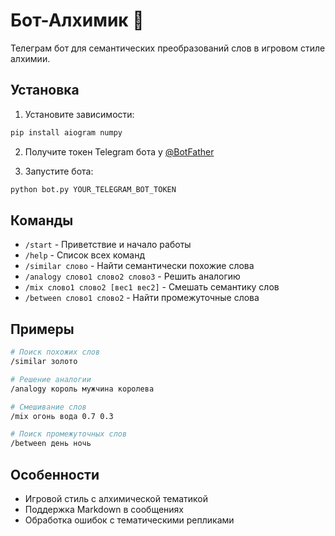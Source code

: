 # Бот-Алхимик 🧪

Телеграм бот для семантических преобразований слов в игровом стиле алхимии.

## Установка

1. Установите зависимости:
```bash
pip install aiogram numpy
```

2. Получите токен Telegram бота у [@BotFather](https://t.me/BotFather)

3. Запустите бота:
```bash
python bot.py YOUR_TELEGRAM_BOT_TOKEN
```

## Команды

- `/start` - Приветствие и начало работы
- `/help` - Список всех команд
- `/similar слово` - Найти семантически похожие слова
- `/analogy слово1 слово2 слово3` - Решить аналогию
- `/mix слово1 слово2 [вес1 вес2]` - Смешать семантику слов
- `/between слово1 слово2` - Найти промежуточные слова

## Примеры

```bash
# Поиск похожих слов
/similar золото

# Решение аналогии
/analogy король мужчина королева

# Смешивание слов
/mix огонь вода 0.7 0.3

# Поиск промежуточных слов
/between день ночь
```

## Особенности

- Игровой стиль с алхимической тематикой
- Поддержка Markdown в сообщениях
- Обработка ошибок с тематическими репликами
